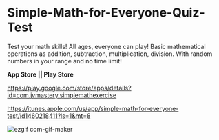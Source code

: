 # Simple-Math-for-Everyone-Quiz-Test
Test your math skills! All ages, everyone can play! Basic mathematical operations as addition, subtraction, multiplication, division. With random numbers in your range and no time limit!


**App Store || Play Store**

https://play.google.com/store/apps/details?id=com.jvmastery.simplemathexercise

https://itunes.apple.com/us/app/simple-math-for-everyone-test/id1460218411?ls=1&mt=8


![ezgif com-gif-maker](https://user-images.githubusercontent.com/42827967/57188349-10283e00-6ecb-11e9-9938-4d909762aa92.gif)
